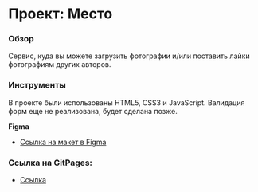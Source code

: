 # Проект: Место

### Обзор

Сервис, куда вы можете загрузить фотографии и/или поставить лайки фотографиям других авторов.

### Инструменты

В проекте были использованы HTML5, CSS3 и JavaScript. Валидация форм еще не реализована, будет сделана позже.

**Figma**

- [Ссылка на макет в Figma](https://www.figma.com/file/2cn9N9jSkmxD84oJik7xL7/JavaScript.-Sprint-4?node-id=0%3A1)

### Ссылка на GitPages:

- [Ссылка](https://katrinabirkk.github.io/Mesto_Worldwide/)
